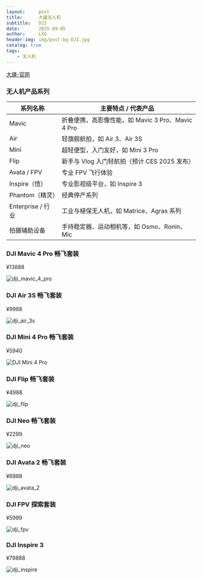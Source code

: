 ```yaml
---
layout:     post
title:      大疆无人机
subtitle:   DJI
date:       2025-09-05
author:     LXG
header-img: img/post-bg-DJI.jpg
catalog: true
tags:
    - 无人机
---
```


[大疆-官网](https://www.dji.com/cn)

### 无人机产品系列

| 系列名称            | 主要特点 / 代表产品                          |
| --------------- | ------------------------------------ |
| Mavic        | 折叠便携，高影像性能，如 Mavic 3 Pro、Mavic 4 Pro |
| Air             | 轻旗舰航拍，如 Air 3、Air 3S                 |
| Mini            | 超轻便型，入门友好，如 Mini 3 Pro               |
| Flip            | 新手与 Vlog 入门轻航拍（预计 CES 2025 发布）       |
| Avata / FPV     | 专业 FPV 飞行体验                          |
| Inspire（悟）    | 专业影视级平台，如 Inspire 3                  |
| Phantom（精灵）     | 经典停产系列                               |
| Enterprise / 行业 | 工业与植保无人机，如 Matrice、Agras 系列          |
| 拍摄辅助设备          | 手持稳定器、运动相机等，如 Osmo、Ronin、Mic         |

### DJI Mavic 4 Pro 畅飞套装

¥13888

![dji_mavic_4_pro](/images/dji/dji_mavic_4_pro.webp)

### DJI Air 3S 畅飞套装

¥9988

![dji_air_3s](/images/dji/dji_air_3s.webp)

### DJI Mini 4 Pro 畅飞套装

¥5940

![DJI Mini 4 Pro](/images/dji/dji_mini_4_pro.jpg)

### DJI Flip 畅飞套装

¥4988

![dji_flip](/images/dji/dji_flip.webp)

### DJI Neo 畅飞套装

¥2299

![dji_neo](/images/dji/dji_neo.jpg)

### DJI Avata 2 畅飞套装

¥6988

![dji_avata_2](/images/dji/dji_avata_2.jpg)

### DJI FPV 探索套装

¥5999

![dji_fpv](/images/dji/dji_fpv.jpg)

### DJI Inspire 3

¥79888

![dji_inspire](/images/dji/dji_inspire.jpg)





























